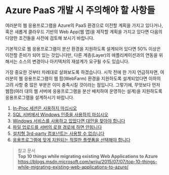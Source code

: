 # Azure PaaS 개발 시 주의해야 할 사항들

여러분의 웹 응용프로그램을 Azure의 PaaS 환경으로 이전할 계획을 가지고 있다거나, 혹은 새롭게 클라우드 기반의 Web App(웹 앱)을 제작할 계획을 가지고 있다면 다음의 다양한 조건들을 사전에 검토해 보시기 바랍니다. 

기본적으로 웹 응용프로그램이 분산 환경을 지원하도록 설계되어 있다면 50% 이상은 이전할 준비가 되어 있는 것입니다만, 다른 계층(Layer)의 애플리케이션과의 연동을 위해서는 소스의 변경이나 아키텍처의 재설계가 요구될 수도 있습니다. 

가장 중요한 것부터 차례대로 살펴보도록 하겠습니다.
시작 전에 한 가지 언급하자면, 여러분의 웹 응용프로그램이 웹 팜(WebFarm) 환경을 지원하도록 설계되었다면 이하의 고려 사항 중 많은 부분은 이미 충족시킬 것이라는 점입니다. 그렇기에, 무엇보다 먼저 웹팜(여러 대의 웹 서버에 응용프로그램을 분산 배치하여 운영하는 설계)을 지원하도록 응용프로그램을 설계하시기 바랍니다.

1. [In-Proc 세션은 사용하지 마십시오](/1.DonotUseInProcSession/) 
2. [SQL 서버에서 Windows 인증을 사용하지 마십시오](/2.DonotUseWindowsAuthOnSQLServer/)
3. [Windows 서비스를 사용하고 있었다면 대안을 찾아야 합니다](/3.YouNeedAlternativeForWindowService/)
4. [파일 업로드를 서버의 로컬 경로에 하면 안됩니다](/4.FileUpload/)
5. [설치형 3rd-party 컴포넌트는 사용할 수 없습니다](/5.CannotInstall3rdControls/)
6. [응용프로그램에 맞게 지원되는 적절한 플랫폼을 선택해야 합니다](/6.CheckSupportedApplicationPlatform/)




> 참고 문서     
__Top 10 things while migrating existing Web Applications to Azure__
https://blogs.msdn.microsoft.com/wriju/2015/07/07/top-10-things-while-migrating-existing-web-applications-to-azure/ 